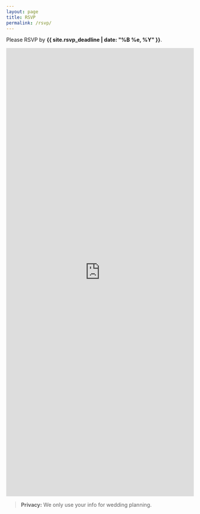 ```yaml
---
layout: page
title: RSVP
permalink: /rsvp/
---
```


Please RSVP by **{{ site.rsvp_deadline | date: "%B %e, %Y" }}**.

<div class="card">
    <iframe 
        src="https://docs.google.com/forms/d/e/1FAIpQLSd7ivzeNDvFLzYqU3KXGT7FD-pPfqA3YCQ3uw9hTIompvkv4A/viewform?embedded=true"
        width="100%" 
        height="1200" 
        frameborder="0" 
        marginheight="0" 
        marginwidth="0">
        Loading...
    </iframe>
</div>

> **Privacy:** We only use your info for wedding planning.